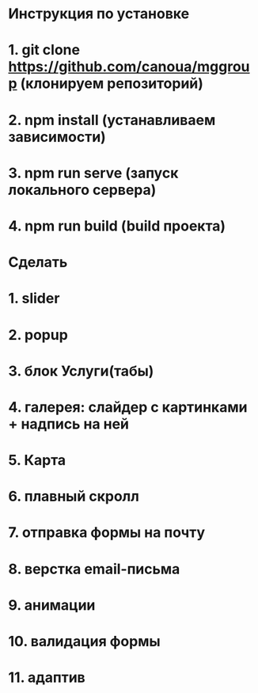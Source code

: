# Инструкция по установке

# 1. git clone https://github.com/canoua/mggroup (клонируем репозиторий)

# 2. npm install (устанавливаем зависимости)

# 3. npm run serve (запуск локального сервера)

# 4. npm run build (build проекта)

# Сделать

# 1. slider

# 2. popup

# 3. блок Услуги(табы)

# 4. галерея: слайдер с картинками + надпись на ней

# 5. Карта

# 6. плавный скролл

# 7. отправка формы на почту

# 8. верстка email-письма

# 9. анимации

# 10. валидация формы

# 11. адаптив
